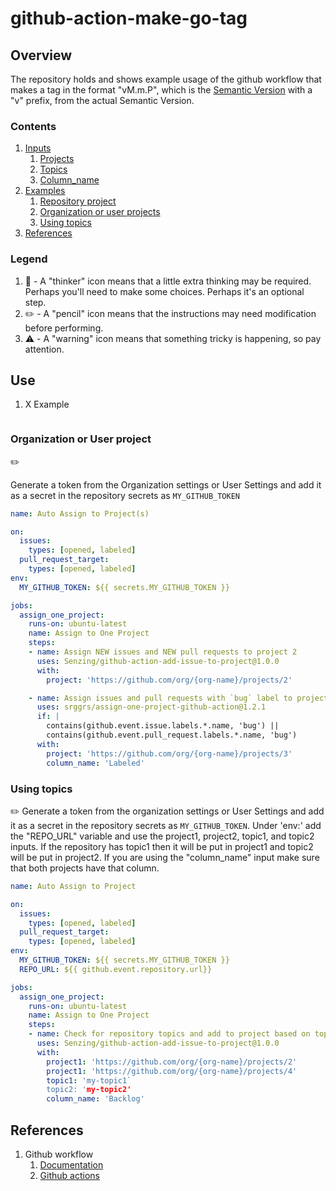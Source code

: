 # github-action-make-go-tag


## Overview

The repository holds and shows example usage of the github workflow that makes
a tag in the format "vM.m.P", which is the
[Semantic Version](https://semver.org/)
with a "v" prefix, from the actual Semantic Version.

### Contents

1. [Inputs](#inputs)
    1. [Projects](#projects)
    1. [Topics](#topics)
    1. [Column_name](#column_name)
1. [Examples](#examples)
    1. [Repository project](#repository-project)
    1. [Organization or user projects](#organization-or-user-project)
    1. [Using topics](#using-topics)
1. [References](#references)

### Legend

1. :thinking: - A "thinker" icon means that a little extra thinking may be required.
   Perhaps you'll need to make some choices.
   Perhaps it's an optional step.
1. :pencil2: - A "pencil" icon means that the instructions may need modification before performing.
1. :warning: - A "warning" icon means that something tricky is happening, so pay attention.


## Use

1. X
   Example

    ```console
    ```

### Organization or User project
:pencil2:

Generate a token from the Organization settings or User Settings and add it as a secret in the repository secrets as `MY_GITHUB_TOKEN`

```yaml
name: Auto Assign to Project(s)

on:
  issues:
    types: [opened, labeled]
  pull_request_target:
    types: [opened, labeled]
env:
  MY_GITHUB_TOKEN: ${{ secrets.MY_GITHUB_TOKEN }}

jobs:
  assign_one_project:
    runs-on: ubuntu-latest
    name: Assign to One Project
    steps:
    - name: Assign NEW issues and NEW pull requests to project 2
      uses: Senzing/github-action-add-issue-to-project@1.0.0
      with:
        project: 'https://github.com/org/{org-name}/projects/2'

    - name: Assign issues and pull requests with `bug` label to project 3
      uses: srggrs/assign-one-project-github-action@1.2.1
      if: |
        contains(github.event.issue.labels.*.name, 'bug') ||
        contains(github.event.pull_request.labels.*.name, 'bug')
      with:
        project: 'https://github.com/org/{org-name}/projects/3'
        column_name: 'Labeled'
```

### Using topics

:pencil2: Generate a token from the organization settings or User Settings and add it as a secret in the repository secrets as `MY_GITHUB_TOKEN`.
Under 'env:' add the "REPO_URL" variable and use the project1, project2, topic1, and topic2 inputs. If the repository has topic1 then it will be put in project1 and topic2 will be put in project2. If you are using the "column_name" input make sure that both projects have that column.

```yaml
name: Auto Assign to Project

on:
  issues:
    types: [opened, labeled]
  pull_request_target:
    types: [opened, labeled]
env:
  MY_GITHUB_TOKEN: ${{ secrets.MY_GITHUB_TOKEN }}
  REPO_URL: ${{ github.event.repository.url}}

jobs:
  assign_one_project:
    runs-on: ubuntu-latest
    name: Assign to One Project
    steps:
    - name: Check for repository topics and add to project based on topic
      uses: Senzing/github-action-add-issue-to-project@1.0.0
      with:
        project1: 'https://github.com/org/{org-name}/projects/2'
        project1: 'https://github.com/org/{org-name}/projects/4'
        topic1: 'my-topic1`
        topic2: 'my-topic2'
        column_name: 'Backlog'
```

## References

1. Github workflow
    1. [Documentation](https://docs.github.com/en/rest/reference/actions)
    1. [Github actions](https://github.com/features/actions)
